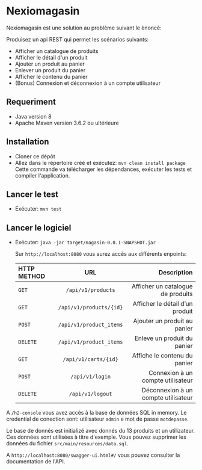 # Nexiomagasin

Nexiomagasin est une solution au problème suivant le ènoncè:

Produisez un api REST qui permet les scénarios suivants: 
* Afficher un catalogue de produits
* Afficher le détail d'un produit
* Ajouter un produit au panier
* Enlever un produit du panier
* Afficher le contenu du panier
* (Bonus) Connexion et déconnexion à un compte utilisateur

## Requeriment

* Java version 8
* Apache Maven version 3.6.2 ou ultérieure

## Installation
* Cloner ce dépôt
* Allez dans le répertoire créé et exécutez: `mvn clean install package`
  Cette commande va télécharger les dépendances, exécuter les tests et compiler l'application.

## Lancer le test
* Exécuter: `mvn test`

## Lancer le logiciel
* Exécuter: `java -jar target/magasin-0.0.1-SNAPSHOT.jar`

  Sur `http://localhost:8080` vous aurez accès aux différents enpoints:
  
  | HTTP METHOD | URL                       | Description                             |
  | :---------- | :-----------------------: | --------------------------------------: |
  |  `GET`      | `/api/v1/products`        | Afficher un catalogue de produits       |
  |  `GET`      | `/api/v1/products/{id}`   | Afficher le détail d’un produit         |
  |  `POST`     | `/api/v1/product_items`   | Ajouter un produit au panier            |
  |  `DELETE`   | `/api/v1/product_items`   | Enleve un produit du panier             |
  |  `GET`      | `/api/v1/carts/{id}`      | Affiche le contenu du panier            |
  |  `POST`     | `/api/v1/login`           | Connexion à un compte utilisateur       |
  |  `DELETE`   | `/api/v1/logout`          | Déconnexion à un compte utilisateur     |
  
A `/h2-console` vous avez accès à la base de données SQL in memory. 
Le credential de conection sont: utilisateur `admin` e mot de passe `motdepasse`.

Le base de donnés est initializé avec donnés du 13 produits et un utilizateur. 
Ces données sont utilisées à titre d'exemple. Vous pouvez supprimer les données du fichier `src/main/resources/data.sql`.

A `http://localhost:8080/swagger-ui.html#/` vous pouvez consulter la documentation de l'API.
